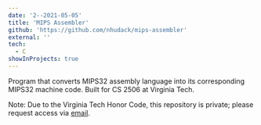 ```yaml
---
date: '2--2021-05-05'
title: 'MIPS Assembler'
github: 'https://github.com/nhudack/mips-assembler'
external: ''
tech:
  - C
showInProjects: true
---
```


Program that converts MIPS32 assembly language into its corresponding MIPS32 machine code. Built for CS 2506 at Virginia Tech.

Note: Due to the Virginia Tech Honor Code, this repository is private; please request access via [email](mailto:nhudack@gmail.com).
